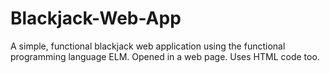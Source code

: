 # Blackjack-Web-App
A simple, functional blackjack web application using the functional programming language ELM.
Opened in a web page. Uses HTML code too.
